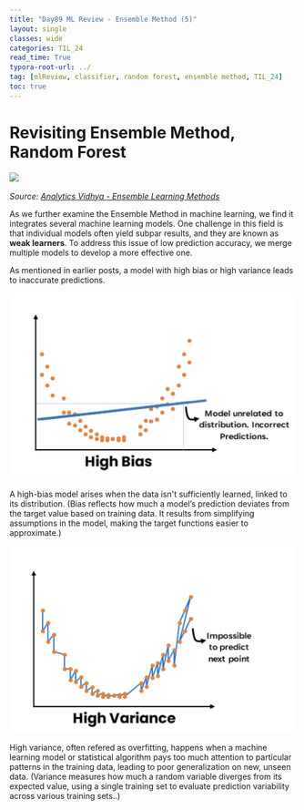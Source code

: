 ```yaml
---
title: "Day89 ML Review - Ensemble Method (5)"
layout: single
classes: wide
categories: TIL_24
read_time: True
typora-root-url: ../
tag: [mlReview, classifier, random forest, ensemble method, TIL_24]
toc: true 
---
```


# Revisiting Ensemble Method, Random Forest

<img src="/blog/images/2024-10-11-TIL24_Day89/82E621C9-1573-455E-8D34-E0340B9F2D1B.jpeg">

<I>Source: [Analytics Vidhya - Ensemble Learning Methods](https://www.analyticsvidhya.com/blog/2023/01/ensemble-learning-methods-bagging-boosting-and-stacking/)</I>

As we further examine the Ensemble Method in machine learning, we find it integrates several machine learning models. One challenge in this field is that individual models often yield subpar results, and they are known as **weak learners**. To address this issue of low prediction accuracy, we merge multiple models to develop a more effective one.

As mentioned in earlier posts, a model with high bias or high variance leads to inaccurate predictions.

![image-20241012112953805](/images/2024-10-11-TIL24_Day89/image-20241012112953805.png)

A high-bias model arises when the data isn't sufficiently learned, linked to its distribution. (Bias reflects how much a model’s prediction deviates from the target value based on training data. It results from simplifying assumptions in the model, making the target functions easier to approximate.)

![image-20241012112959670](/images/2024-10-11-TIL24_Day89/image-20241012112959670.png)

High variance, often refered as overfitting, happens when a machine learning model or statistical algorithm pays too much attention to particular patterns in the training data, leading to poor generalization on new, unseen data. (Variance measures how much a random variable diverges from its expected value, using a single training set to evaluate prediction variability across various training sets..)









<br><br>

